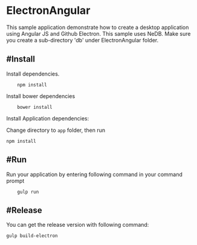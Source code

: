 # ElectronAngular

This sample application demonstrate how to create a desktop application using Angular JS and Github Electron. 
This sample uses NeDB.  Make sure you create a sub-directory 'db' under ElectronAngular folder.



#Install
--- 

Install dependencies.

```
	npm install
```

Install bower dependencies 

```
	bower install
```

Install Application dependencies:

Change directory to ```app``` folder, then run

```
npm install
```


#Run 
---

Run your application by entering following command in your command prompt

```
	gulp run
```

#Release
---

You can get the release version with following command:

```
gulp build-electron
```



